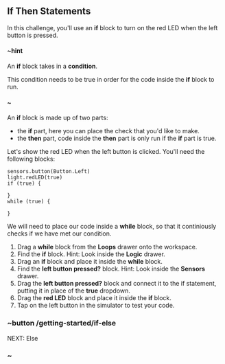 ## If Then Statements

In this challenge, you'll use an **if** block to turn on the red LED when the left button is pressed.

#### ~hint

An **if** block takes in a **condition**. 

This condition needs to be true in order for the code inside the **if** block to run. 

#### ~

An **if** block is made up of two parts: 
- the **if** part, here you can place the check that you'd like to make.
- the **then** part, code inside the **then** part is only run if the **if** part is true.

Let's show the red LED when the left button is clicked. You'll need the following blocks:

```shuffle
sensors.button(Button.Left)
light.redLED(true)
if (true) {

}
while (true) {

}
```

We will need to place our code inside a **while** block, so that it continiously checks if we have met our condition.

1. Drag a **while** block from the **Loops** drawer onto the workspace. 
2. Find the **if** block. Hint: Look inside the **Logic** drawer.
3. Drag an **if** block and place it inside the **while** block.
4. Find the **left button pressed?** block. Hint: Look inside the **Sensors** drawer.
5. Drag the **left button pressed?** block and connect it to the if statement, putting it in place of the **true** dropdown. 
6. Drag the **red LED** block and place it inside the **if** block. 
7. Tap on the left button in the simulator to test your code.

### ~button /getting-started/if-else
NEXT: Else
### ~